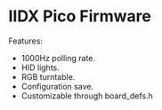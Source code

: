 # IIDX Pico Firmware

Features:
* 1000Hz polling rate.
* HID lights.
* RGB turntable.
* Configuration save.
* Customizable through board_defs.h
